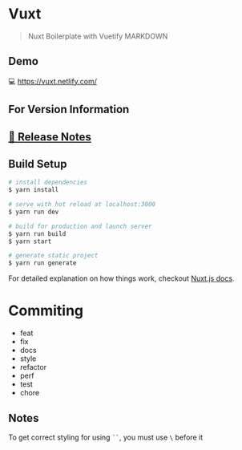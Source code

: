 # Vuxt

> Nuxt Boilerplate with Vuetify MARKDOWN

## Demo

:computer: https://vuxt.netlify.com/

## For Version Information
## [📖 **Release Notes**](./CHANGELOG.md)

## Build Setup

``` bash
# install dependencies
$ yarn install

# serve with hot reload at localhost:3000
$ yarn run dev

# build for production and launch server
$ yarn run build
$ yarn start

# generate static project
$ yarn run generate
```

For detailed explanation on how things work, checkout [Nuxt.js docs](https://nuxtjs.org).


# Commiting
- feat
- fix
- docs
- style
- refactor
- perf
- test
- chore

## Notes

To get correct styling for using ` `` `, you must use `\` before it
